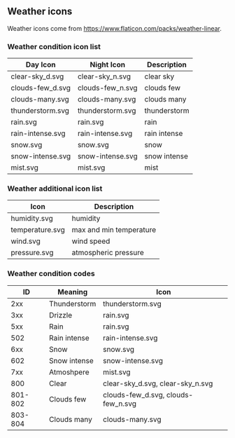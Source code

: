 ## Weather icons

Weather icons come from https://www.flaticon.com/packs/weather-linear.

### Weather condition icon list
| Day Icon                 | Night Icon               | Description      |
|--------------------------|--------------------------|------------------|
| clear-sky_d.svg          | clear-sky_n.svg          | clear sky        |
| clouds-few_d.svg         | clouds-few_n.svg         | clouds few       |
| clouds-many.svg          | clouds-many.svg          | clouds many      |
| thunderstorm.svg         | thunderstorm.svg         | thunderstorm     |
| rain.svg                 | rain.svg                 | rain             |
| rain-intense.svg         | rain-intense.svg         | rain intense     |
| snow.svg                 | snow.svg                 | snow             |
| snow-intense.svg         | snow-intense.svg         | snow intense     |
| mist.svg                 | mist.svg                 | mist             |

### Weather additional icon list
| Icon                 |   Description            |
|----------------------|--------------------------|
| humidity.svg         | humidity                 |
| temperature.svg      | max and min temperature  |
| wind.svg             | wind speed               |
| pressure.svg         | atmospheric pressure     |

### Weather condition codes
| ID      | Meaning      | Icon                                |
|---------|--------------|-------------------------------------|
| 2xx     | Thunderstorm | thunderstorm.svg                    |
| 3xx     | Drizzle      | rain.svg                            |
| 5xx     | Rain         | rain.svg                            |
| 502     | Rain intense | rain-intense.svg                    |
| 6xx     | Snow         | snow.svg                            |
| 602     | Snow intense | snow-intense.svg                    |
| 7xx     | Atmoshpere   | mist.svg                            |
| 800     | Clear        | clear-sky_d.svg, clear-sky_n.svg    |
| 801-802 | Clouds few   | clouds-few_d.svg, clouds-few_n.svg  |
| 803-804 | Clouds many  | clouds-many.svg                     |